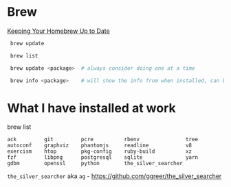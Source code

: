 # Brew

[Keeping Your Homebrew Up to Date](https://www.safaribooksonline.com/blog/2014/03/18/keeping-homebrew-date/)

```bash
 brew update

 brew list

 brew update <package>  # always consider doing one at a time

 brew info <package>    # will show the info from when installed, can be useful for postgres start / stop commands

 ```


# What I have installed at work

brew list
```
ack         git         pcre          rbenv               tree
autoconf    graphviz    phantomjs     readline            v8
exercism    htop        pkg-config    ruby-build          xz
fzf         libpng      postgresql    sqlite              yarn
gdbm        openssl     python        the_silver_searcher
```

`the_silver_searcher` aka `ag` - https://github.com/ggreer/the_silver_searcher
